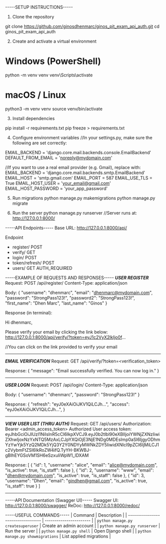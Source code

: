 -----SETUP INSTRUCTIONS-----
1. Clone the repository

git clone https://github.com/ginosdhenmarc/ginos_pit_exam_api_auth.git
cd ginos_pit_exam_api_auth

2. Create and activate a virtual environment
# Windows (PowerShell)
python -m venv venv
venv\Scripts\activate

# macOS / Linux 
python3 -m venv venv
source venv/bin/activate

3. Install dependencies

pip install -r requirements.txt
pip freeze > requirements.txt

4. Configure environment variables
//In your settings.py, make sure the following are set correctly:

EMAIL_BACKEND = 'django.core.mail.backends.console.EmailBackend'
DEFAULT_FROM_EMAIL = 'noreply@mydomain.com'

//If you want to use a real email provider (e.g. Gmail), replace with:
EMAIL_BACKEND = 'django.core.mail.backends.smtp.EmailBackend'
EMAIL_HOST = 'smtp.gmail.com'
EMAIL_PORT = 587
EMAIL_USE_TLS = True
EMAIL_HOST_USER = 'your_email@gmail.com'
EMAIL_HOST_PASSWORD = 'your_app_password'

5. Run migrations
python manage.py makemigrations
python manage.py migrate

6. Run the server
python manage.py runserver
//Server runs at: http://127.0.0.1:8000/

-----API Endpoints-----
Base URL: http://127.0.0.1:8000/api/

Endpoint
- register/             POST                 
- verify/               GET
- login/                POST
- token/refresh/        POST
- users/                GET         AUTH_REQUIRED


-----EXAMPLE OF REQUESTS AND RESPONSES-----
*****USER REGISTER*****
Request:
POST /api/register/
Content-Type: application/json

Body:
{
  "username": "dhenmarc",
  "email": "dhenmarc@mydomain.com",
  "password": "StrongPass123!",
  "password2": "StrongPass123!",
  "first_name": "Dhen Marc",
  "last_name": "Ginos"
}

Response (in terminal):

Hi dhenmarc,

Please verify your email by clicking the link below:
http://127.0.0.1:8000/api/verify/?token=eyJ1c2VyX2lkIjo0f...

//You can click on the link provided to verify your email

__________________________________________________________________
*****EMAIL VERIFICATION*****
Request:
GET /api/verify/?token=<verification_token>

Response:
{
  "message": "Email successfully verified. You can now log in."
}
________________________________________________________________
*****USER LOGN*****
Request:
POST /api/login/
Content-Type: application/json

Body:
{
  "username": "dhenmarc",
  "password": "StrongPass123!"
}

Response:
{
  "refresh": "eyJ0eXAiOiJKV1QiLCJh...",
  "access": "eyJ0eXAiOiJKV1QiLCJh...",
}
________________________________________________________________
*****VIEW USER LIST (THRU AUTH)*****
Request:
GET /api/users/
Authorization: Bearer <admin_access_token>
Authorized User access token:
eyJhbGciOiJIUzI1NiIsInR5cCI6IkpXVCJ9.eyJ0b2tlbl90eXBlIjoiYWNjZXNzIiwiZXhwIjoxNzYxNTQ5MzAxLCJpYXQiOjE3NjE1NDg0MDEsImp0aSI6IjgyODhmYzYwYjk5YzQ2MDk5YjQ3Y2Y0NDYyMWNkZDY5IiwidXNlcl9pZCI6IjMiLCJ1c2VybmFtZSI6IkRoZW4ifQ.TyYH-BKWBJ-gBIhEYGSoVM1SH6eSzxuliWpW1_lDXAM

Response:
[
    {
        "id": 1,
        "username": "alice",
        "email": "alice@mydomain.com",
        "is_active": true,
        "is_staff": false
    },
    {
        "id": 2,
        "username": "www",
        "email": "dhen@mydomain.com",
        "is_active": true,
        "is_staff": false
    },
    {
        "id": 3,
        "username": "Dhen",
        "email": "gindhen@gmail.com",
        "is_active": true,
        "is_staff": true
    }
]
_______________________________________________________
-----API Documentation (Swagger UI)-----
Swagger UI: http://127.0.0.1:8000/swagger/
ReDoc: http://127.0.0.1:8000/redoc/


-----USEFUL COMMANDS-----
| Command                            | Description             |
| ---------------------------------- | ----------------------- |
| `python manage.py createsuperuser` | Create an admin account |
| `python manage.py runserver`       | Run the server          |
| `python manage.py shell`           | Open Django shell       |
| `python manage.py showmigrations`  | List applied migrations |











